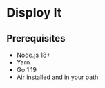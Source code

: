 # Disploy It

## Prerequisites

- Node.js 18+
- Yarn
- Go 1.19
- [Air](https://github.com/cosmtrek/air) installed and in your path
